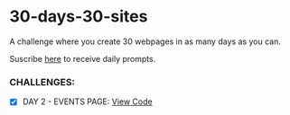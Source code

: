 # 30-days-30-sites
A challenge where you create 30 webpages in as many days as you can.

Suscribe [here](http://www.subscribepage.com/30days30sites) to receive daily prompts.


### CHALLENGES:
* [x] DAY 2 - EVENTS PAGE: [View Code](https://github.com/peoray/30-days-30-sites/tree/master/day2)
